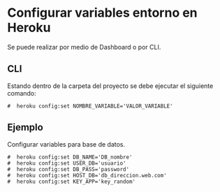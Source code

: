 # Configurar variables entorno en Heroku

Se puede realizar por medio de Dashboard o por CLI.

## CLI

Estando dentro de la carpeta del proyecto se debe ejecutar el siguiente comando:

```shell
#  heroku config:set NOMBRE_VARIABLE='VALOR_VARIABLE'
```





## Ejemplo

Configurar variables para base de datos.

```shell
#  heroku config:set DB_NAME='DB_nombre'
#  heroku config:set USER_DB='usuario'
#  heroku config:set DB_PASS='password'
#  heroku config:set HOST_DB='db_direccion.web.com'
#  heroku config:set KEY_APP='key_random'

```
